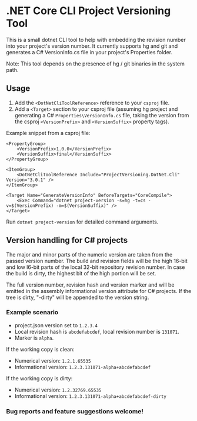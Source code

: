 # .NET Core CLI Project Versioning Tool
This is a small dotnet CLI tool to help with embedding the revision number into your project's version number. It currently supports hg and git and generates a C# VersionInfo.cs file in your project's Properties folder.

Note: This tool depends on the presence of hg / git binaries in the system path.

## Usage
1. Add the ```<DotNetCliToolReference>``` reference to your ```csproj``` file.
2. Add a ```<Target>``` section to your csproj file (assuming hg project and generating a C# ```Properties\VersionInfo.cs``` file, taking the version from the csproj ```<VersionPrefix>``` and ```<VersionSuffix>``` property tags).

Example snippet from a csproj file:
```
<PropertyGroup>
    <VersionPrefix>1.0.0</VersionPrefix>
    <VersionSuffix>final</VersionSuffix>
</PropertyGroup>

<ItemGroup>
    <DotNetCliToolReference Include="ProjectVersioning.DotNet.Cli" Version="3.0.1" />
</ItemGroup>
  
<Target Name="GenerateVersionInfo" BeforeTargets="CoreCompile">
    <Exec Command="dotnet project-version -s=hg -t=cs -v=$(VersionPrefix) -m=$(VersionSuffix)" />
</Target>
```

Run ```dotnet project-version``` for detailed command arguments.

## Version handling for C# projects
The major and minor parts of the numeric version are taken from the passed version number. The build and revision fields will be the high 16-bit and low l6-bit parts of the local 32-bit repository revision number. In case the build is dirty, the highest bit of the high portion will be set.

The full version number, revision hash and version marker and will be emitted in the assembly informational version attribute for C# projects. If the tree is dirty, "-dirty" will be appended to the version string.

### Example scenario
- project.json version set to ```1.2.3.4```
- Local revision hash is ```abcdefabcdef```, local revision number is ```131071```.
- Marker is ```alpha```.

If the working copy is clean: 
- Numerical version: ```1.2.1.65535``` 
- Informational version: ```1.2.3.131071-alpha+abcdefabcdef```

If the working copy is dirty:
- Numerical version: ```1.2.32769.65535``` 
- Informational version: ```1.2.3.131071-alpha+abcdefabcdef-dirty```

### Bug reports and feature suggestions welcome!
